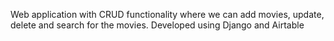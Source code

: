 Web application with CRUD functionality where we can add movies, update, delete and search for the movies.
Developed using Django and Airtable
